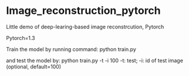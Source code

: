 # Image_reconstruction_pytorch
Little demo of deep-learing-based image reconstrcution, Pytorch

Pytorch=1.3

Train the model by running command:
python train.py

and test the model by:
python train.py -t -i 100
-t: test; -i: id of test image (optional, default=100)
